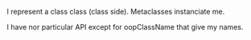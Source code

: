 I represent a class class (class side).
Metaclasses instanciate me.

I have nor particular API except for oopClassName that give my names.